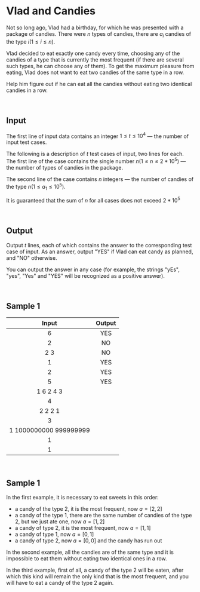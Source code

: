 # Vlad and Candies

Not so long ago, Vlad had a birthday, for which he was presented with a package of candies. There were $n$ types of candies, there are $a_i$  candies of the type $i ( 1 \le i \le n)$.

Vlad decided to eat exactly one candy every time, choosing any of the candies of a type that is currently the most frequent (if there are several such types, he can choose any of them). To get the maximum pleasure from eating, Vlad does not want to eat two candies of the same type in a row.

Help him figure out if he can eat all the candies without eating two identical candies in a row.

</br>

## Input
The first line of input data contains an integer $1 \le t \le 10^4$ — the number of input test cases.

The following is a description of $t$ test cases of input, two lines for each. The first line of the case contains the single number $n ( 1 \le n \le 2 * 10^5)$ — the number of types of candies in the package.

The second line of the case contains $n$ integers — the number of candies of the type $n ( 1 \le a_1 \le 10^5)$.

It is guaranteed that the sum of $n$ for all cases does not exceed $2*10^5$

</br>

## Output

Output $t$ lines, each of which contains the answer to the corresponding test case of input. As an answer, output "YES" if Vlad can eat candy as planned, and "NO" otherwise.

You can output the answer in any case (for example, the strings "yEs", "yes", "Yes" and "YES" will be recognized as a positive answer).

</br>

## Sample 1

| Input                      | Output   |
| :---:                      | :---:    |
| 6                          | YES      |
| 2                          | NO       |
| 2 3                        | NO       |
| 1                          | YES      |
| 2                          | YES      |
| 5                          | YES      |
| 1 6 2 4 3                  |          |
| 4                          |          |
| 2 2 2 1                    |          |
| 3                          |          |
| 1 1000000000 999999999     |          |
| 1                          |          |
| 1                          |          |

</br>

## Sample 1

In the first example, it is necessary to eat sweets in this order:

- a candy of the type 2, it is the most frequent, now $a=[2,2]$
- a candy of the type 1, there are the same number of candies of the type $2$, but we just ate one, now $a=[1,2]$
- a candy of type $2$, it is the most frequent, now $a=[1,1]$
- a candy of type $1$, now $a=[0,1]$
- a candy of type $2$, now $a=[0,0]$ and the candy has run out

In the second example, all the candies are of the same type and it is impossible to eat them without eating two identical ones in a row.

In the third example, first of all, a candy of the type $2$ will be eaten, after which this kind will remain the only kind that is the most frequent, and you will have to eat a candy of the type $2$ again.